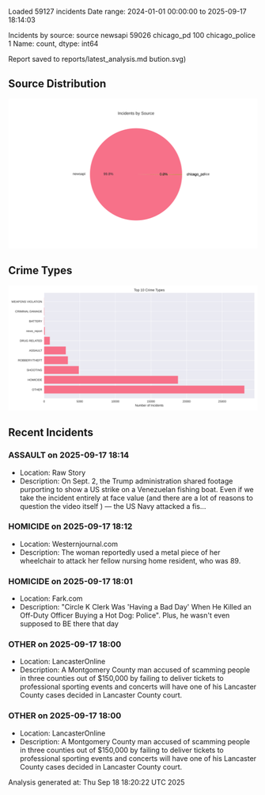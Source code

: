 
Loaded 59127 incidents
Date range: 2024-01-01 00:00:00 to 2025-09-17 18:14:03

Incidents by source:
source
newsapi           59026
chicago_pd          100
chicago_police        1
Name: count, dtype: int64

Report saved to reports/latest_analysis.md
bution.svg)

## Source Distribution
![Source Distribution](images/source_distribution.svg)

## Crime Types
![Crime Types](images/crime_types.svg)

## Recent Incidents

### ASSAULT on 2025-09-17 18:14
- Location: Raw Story
- Description: On Sept. 2, the Trump administration shared footage
 purporting to show a US strike on a Venezuelan fishing boat. Even if we take the incident entirely at face value (and there are a lot of reasons to question the video itself
) — the US Navy attacked a fis…


### HOMICIDE on 2025-09-17 18:12
- Location: Westernjournal.com
- Description: The woman reportedly used a metal piece of her wheelchair to attack her fellow nursing home resident, who was 89.


### HOMICIDE on 2025-09-17 18:01
- Location: Fark.com
- Description: "Circle K Clerk Was 'Having a Bad Day' When He Killed an Off-Duty Officer Buying a Hot Dog: Police". Plus, he wasn't even supposed to BE there that day


### OTHER on 2025-09-17 18:00
- Location: LancasterOnline
- Description: A Montgomery County man accused of scamming people in three counties out of $150,000 by failing to deliver tickets to professional sporting events and concerts will have one of his Lancaster County cases decided in Lancaster County court.


### OTHER on 2025-09-17 18:00
- Location: LancasterOnline
- Description: A Montgomery County man accused of scamming people in three counties out of $150,000 by failing to deliver tickets to professional sporting events and concerts will have one of his Lancaster County cases decided in Lancaster County court.

Analysis generated at: Thu Sep 18 18:20:22 UTC 2025
